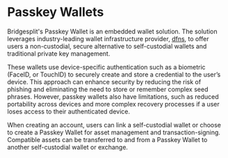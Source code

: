 # Passkey Wallets
Bridgesplit's Passkey Wallet is an embedded wallet solution. The solution leverages industry-leading wallet infrastructure provider, [dfns](https://dfns.co), to offer users a non-custodial, secure alternative to self-custodial wallets and traditional private key management.

These wallets use device-specific authentication such as a biometric (FaceID, or TouchID) to securely create and store a credential to the user’s device. This approach can enhance security by reducing the risk of phishing and eliminating the need to store or remember complex seed phrases. However, passkey wallets also have limitations, such as reduced portability across devices and more complex recovery processes if a user loses access to their authenticated device.

When creating an account, users can link a self-custodial wallet or choose to create a Passkey Wallet for asset management and transaction-signing. Compatible assets can be transferred to and from a Passkey Wallet to another self-custodial wallet or exchange. 